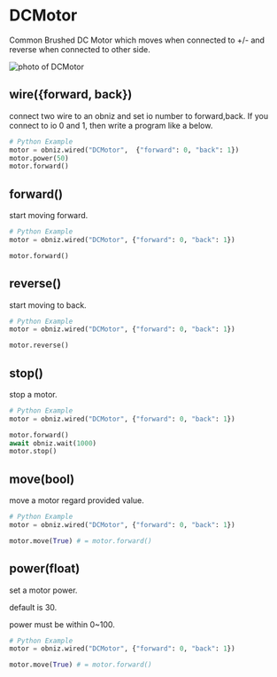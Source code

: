 # DCMotor

Common Brushed DC Motor which moves when connected to +/- and reverse when connected to other side.

![photo of DCMotor](./wired.png)

## wire({forward, back})

connect two wire to an obniz and set io number to forward,back.
If you connect to io 0 and 1, then write a program like a below.

```Python
# Python Example
motor = obniz.wired("DCMotor",  {"forward": 0, "back": 1})
motor.power(50)
motor.forward()
```
## forward()

start moving forward.

```Python
# Python Example
motor = obniz.wired("DCMotor", {"forward": 0, "back": 1})

motor.forward()
```
## reverse()

start moving to back.

```Python
# Python Example
motor = obniz.wired("DCMotor", {"forward": 0, "back": 1})

motor.reverse()
```

## stop()

stop a motor.


```Python
# Python Example
motor = obniz.wired("DCMotor", {"forward": 0, "back": 1})

motor.forward()
await obniz.wait(1000)
motor.stop()
```
## move(bool)

move a motor regard provided value.


```Python
# Python Example
motor = obniz.wired("DCMotor", {"forward": 0, "back": 1})

motor.move(True) # = motor.forward()
```
## power(float)
set a motor power.

default is 30.

power must be within 0~100.

```Python
# Python Example
motor = obniz.wired("DCMotor", {"forward": 0, "back": 1})

motor.move(True) # = motor.forward()
```